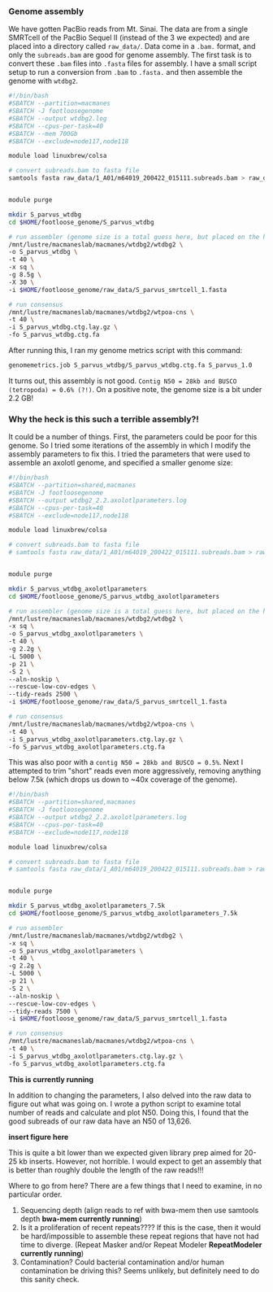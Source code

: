 ### Genome assembly

We have gotten PacBio reads from Mt. Sinai. The data are from a single SMRTcell of the PacBio Sequel II (instead of the 3 we expected) and are placed into a directory called `raw_data/`. Data come in a `.bam.` format, and only the `subreads.bam` are good for genome assembly. The first task is to convert these `.bam` files into `.fasta` files for assembly. I have a small script setup to run a conversion from `.bam` to `.fasta.` and then assemble the genome with `wtdbg2`.


```bash
#!/bin/bash
#SBATCH --partition=macmanes
#SBATCH -J footloosegenome
#SBATCH --output wtdbg2.log
#SBATCH --cpus-per-task=40
#SBATCH --mem 700Gb
#SBATCH --exclude=node117,node118

module load linuxbrew/colsa

# convert subreads.bam to fasta file
samtools fasta raw_data/1_A01/m64019_200422_015111.subreads.bam > raw_data/S_parvus_smrtcell_1.fasta


module purge

mkdir S_parvus_wtdbg
cd $HOME/footloose_genome/S_parvus_wtdbg

# run assembler (genome size is a total guess here, but placed on the high end)
/mnt/lustre/macmaneslab/macmanes/wtdbg2/wtdbg2 \
-o S_parvus_wtdbg \
-t 40 \
-x sq \
-g 8.5g \
-X 30 \
-i $HOME/footloose_genome/raw_data/S_parvus_smrtcell_1.fasta

# run consensus
/mnt/lustre/macmaneslab/macmanes/wtdbg2/wtpoa-cns \
-t 40 \
-i S_parvus_wtdbg.ctg.lay.gz \
-fo S_parvus_wtdbg.ctg.fa
```

After running this, I ran my genome metrics script with this command:

```bash
genomemetrics.job S_parvus_wtdbg/S_parvus_wtdbg.ctg.fa S_parvus_1.0
```

It turns out, this assembly is not good. `Contig N50 = 28kb and BUSCO (tetropoda) = 0.6% (?!)`. On a positive note, the genome size is a bit under 2.2 GB!

### Why the heck is this such a terrible assembly?! 

It could be a number of things. First, the parameters could be poor for this genome. So I tried some iterations of the assembly in which I modify the assembly parameters to fix this. I tried the parameters that were used to assemble an axolotl genome, and specified a smaller genome size:

```bash
#!/bin/bash
#SBATCH --partition=shared,macmanes
#SBATCH -J footloosegenome
#SBATCH --output wtdbg2_2.2.axolotlparameters.log
#SBATCH --cpus-per-task=40
#SBATCH --exclude=node117,node118

module load linuxbrew/colsa

# convert subreads.bam to fasta file
# samtools fasta raw_data/1_A01/m64019_200422_015111.subreads.bam > raw_data/S_parvus_smrtcell_1.fasta


module purge

mkdir S_parvus_wtdbg_axolotlparameters
cd $HOME/footloose_genome/S_parvus_wtdbg_axolotlparameters

# run assembler (genome size is a total guess here, but placed on the high end)
/mnt/lustre/macmaneslab/macmanes/wtdbg2/wtdbg2 \
-x sq \
-o S_parvus_wtdbg_axolotlparameters \
-t 40 \
-g 2.2g \
-L 5000 \
-p 21 \
-S 2 \
--aln-noskip \
--rescue-low-cov-edges \
--tidy-reads 2500 \
-i $HOME/footloose_genome/raw_data/S_parvus_smrtcell_1.fasta

# run consensus
/mnt/lustre/macmaneslab/macmanes/wtdbg2/wtpoa-cns \
-t 40 \
-i S_parvus_wtdbg_axolotlparameters.ctg.lay.gz \
-fo S_parvus_wtdbg_axolotlparameters.ctg.fa
```

This was also poor with a `contig N50 = 28kb and BUSCO = 0.5%`. Next I attempted to trim "short" reads even more aggressively, removing anything below 7.5k (which drops us down to ~40x coverage of the genome).

```bash
#!/bin/bash
#SBATCH --partition=shared,macmanes
#SBATCH -J footloosegenome
#SBATCH --output wtdbg2_2.2.axolotlparameters.log
#SBATCH --cpus-per-task=40
#SBATCH --exclude=node117,node118

module load linuxbrew/colsa

# convert subreads.bam to fasta file
# samtools fasta raw_data/1_A01/m64019_200422_015111.subreads.bam > raw_data/S_parvus_smrtcell_1.fasta


module purge

mkdir S_parvus_wtdbg_axolotlparameters_7.5k
cd $HOME/footloose_genome/S_parvus_wtdbg_axolotlparameters_7.5k

# run assembler
/mnt/lustre/macmaneslab/macmanes/wtdbg2/wtdbg2 \
-x sq \
-o S_parvus_wtdbg_axolotlparameters \
-t 40 \
-g 2.2g \
-L 5000 \
-p 21 \
-S 2 \
--aln-noskip \
--rescue-low-cov-edges \
--tidy-reads 7500 \
-i $HOME/footloose_genome/raw_data/S_parvus_smrtcell_1.fasta

# run consensus
/mnt/lustre/macmaneslab/macmanes/wtdbg2/wtpoa-cns \
-t 40 \
-i S_parvus_wtdbg_axolotlparameters.ctg.lay.gz \
-fo S_parvus_wtdbg_axolotlparameters.ctg.fa
```

**This is currently running**

In addition to changing the parameters, I also delved into the raw data to figure out what was going on. I wrote a python script to examine total number of reads and calculate and plot N50. Doing this, I found that the good subreads of our raw data have an N50 of  13,626. 

**insert figure here**

This is quite a bit lower than we expected given library prep aimed for 20-25 kb inserts. However, not horrible. I would expect to get an assembly that is better than roughly double the length of the raw reads!!!

Where to go from here? There are a few things that I need to examine, in no particular order.

1. Sequencing depth (align reads to ref with bwa-mem then use samtools depth **bwa-mem currently running**)
2. Is it a proliferation of recent repeats???? If this is the case, then it would be hard/impossible to assemble these repeat regions that have not had time to diverge. (Repeat Masker and/or Repeat Modeler **RepeatModeler currently running**)
3. Contamination? Could bacterial contamination and/or human contamination be driving this? Seems unlikely, but definitely need to do this sanity check.
